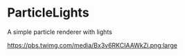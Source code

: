 ParticleLights
==============

A simple particle renderer with lights

https://pbs.twimg.com/media/Bx3v6RKCIAAWkZi.png:large
